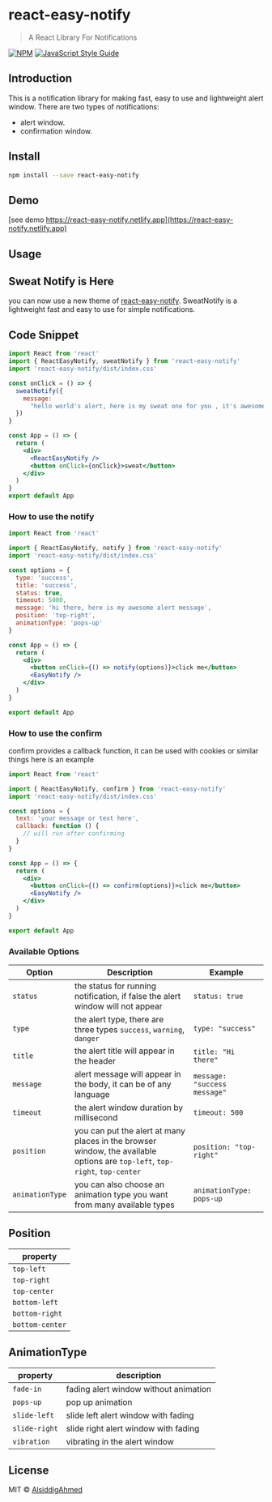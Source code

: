 # react-easy-notify

> A React Library For Notifications

[![NPM](https://img.shields.io/npm/v/react-easy-notify.svg)](https://www.npmjs.com/package/react-easy-notify) [![JavaScript Style Guide](https://img.shields.io/badge/code_style-standard-brightgreen.svg)](https://standardjs.com)

## Introduction

This is a notification library for making fast, easy to use and lightweight alert window. There are two types of notifications:

- alert window.
- confirmation window.

## Install

```bash
npm install --save react-easy-notify
```

## Demo

[see demo https://react-easy-notify.netlify.app](https://react-easy-notify.netlify.app)

## Usage

## Sweat Notify is Here

you can now use a new theme of [react-easy-notify](https://react-easy-notify.netlify.app). SweatNotify is a lightweight fast and easy to use for simple notifications.

## Code Snippet

```jsx
import React from 'react'
import { ReactEasyNotify, sweatNotify } from 'react-easy-notify'
import 'react-easy-notify/dist/index.css'

const onClick = () => {
  sweatNotify({
    message:
      "hello world's alert, here is my sweat one for you , it's awesome, isn't it?"
  })
}

const App = () => {
  return (
    <div>
      <ReactEasyNotify />
      <button onClick={onClick}>sweat</button>
    </div>
  )
}
export default App
```

### How to use the notify

```jsx
import React from 'react'

import { ReactEasyNotify, notify } from 'react-easy-notify'
import 'react-easy-notify/dist/index.css'

const options = {
  type: 'success',
  title: 'success',
  status: true,
  timeout: 5000,
  message: 'hi there, here is my awesome alert message',
  position: 'top-right',
  animationType: 'pops-up'
}

const App = () => {
  return (
    <div>
      <button onClick={() => notify(options)}>click me</button>
      <EasyNotify />
    </div>
  )
}

export default App
```

### How to use the confirm

confirm provides a callback function, it can be used with cookies or similar things
here is an example

```jsx
import React from 'react'

import { ReactEasyNotify, confirm } from 'react-easy-notify'
import 'react-easy-notify/dist/index.css'

const options = {
  text: 'your message or text here',
  callback: function () {
    // will run after confirming
  }
}

const App = () => {
  return (
    <div>
      <button onClick={() => confirm(options)}>click me</button>
      <EasyNotify />
    </div>
  )
}

export default App
```

### Available Options

| Option          | Description                                                                                                                                                  | Example                                 |
| --------------- | ------------------------------------------------------------------------------------------------------------------------------------------------------------ | --------------------------------------- |
| `status`        | the status for running notification, if false the alert window will not appear                                                                               | <code>status: true</code>               |
| `type`          | the alert type, there are three types <code>success</code>, <code>warning</code>, <code>danger</code>                                                        | <code>type: "success"</code>            |
| `title`         | the alert title will appear in the header                                                                                                                    | <code>title: "Hi there"</code>          |
| `message`       | alert message will appear in the body, it can be of any language                                                                                             | <code>message: "success message"</code> |
| `timeout`       | the alert window duration by millisecond                                                                                                                     | <code>timeout: 500</code>               |
| `position`      | you can put the alert at many places in the browser window, the available options are <code>top-left</code>, <code>top-right</code>, <code>top-center</code> | <code>position: "top-right"</code>      |
| `animationType` | you can also choose an animation type you want from many available types                                                                                     | <code>animationType: pops-up</code>     |

## Position

| property        |
| --------------- |
| `top-left`      |
| `top-right`     |
| `top-center`    |
| `bottom-left`   |
| `bottom-right`  |
| `bottom-center` |

## AnimationType

| property      | description                           |
| ------------- | ------------------------------------- |
| `fade-in`     | fading alert window without animation |
| `pops-up`     | pop up animation                      |
| `slide-left`  | slide left alert window with fading   |
| `slide-right` | slide right alert window with fading  |
| `vibration`   | vibrating in the alert window         |

## License

MIT © [AlsiddigAhmed](https://github.com/AlsiddigAhmed)
